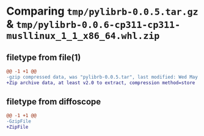 # Comparing `tmp/pylibrb-0.0.5.tar.gz` & `tmp/pylibrb-0.0.6-cp311-cp311-musllinux_1_1_x86_64.whl.zip`

## filetype from file(1)

```diff
@@ -1 +1 @@
-gzip compressed data, was "pylibrb-0.0.5.tar", last modified: Wed May 24 10:27:48 2023, max compression
+Zip archive data, at least v2.0 to extract, compression method=store
```

## filetype from diffoscope

```diff
@@ -1 +1 @@
-GzipFile
+ZipFile
```

